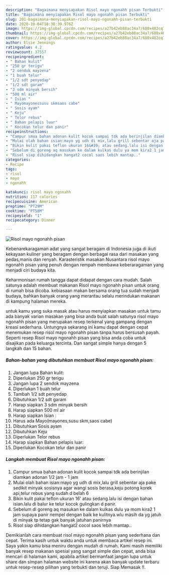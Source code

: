 ```yaml
---
description: "Bagaimana menyiapakan Risol mayo ngonahh pisan Terbukti"
title: "Bagaimana menyiapakan Risol mayo ngonahh pisan Terbukti"
slug: 201-bagaimana-menyiapakan-risol-mayo-ngonahh-pisan-terbukti
date: 2020-10-04T18:38:39.976Z
image: https://img-global.cpcdn.com/recipes/a27b42eb88ac34a7/680x482cq70/risol-mayo-ngonahh-pisan-foto-resep-utama.jpg
thumbnail: https://img-global.cpcdn.com/recipes/a27b42eb88ac34a7/680x482cq70/risol-mayo-ngonahh-pisan-foto-resep-utama.jpg
cover: https://img-global.cpcdn.com/recipes/a27b42eb88ac34a7/680x482cq70/risol-mayo-ngonahh-pisan-foto-resep-utama.jpg
author: Elsie Jennings
ratingvalue: 4.2
reviewcount: 37557
recipeingredient:
- " Bahan kulit"
- "250 gr terigu"
- "2 sendok mayzena"
- "1 buah telur"
- "1/2 sdt penyedap"
- "1/2 sdt garam"
- "3 sdm minyak bersih"
- "500 ml air"
- " Isian "
- " Mayomayonessusu skmsaos cabe"
- " Sosis ayam"
- " Keju"
- " Telor rebus"
- " Bahan pelapis luar"
- " Kocokan telur dan panir"
recipeinstructions:
- "Campur smua bahan adonan kulit kocok sampai tdk ada berinjilan diamkan adonan 1/2 jam - 1 jam"
- "Mulai olah bahan isian:mayo yg udh di mix,lalu grill sebentar aja pake sedikit minyak sosisnya agar wangi sosis berasa,keju potong korek api,telur rebus yang sudah d belah 6"
- "Bikin kulit pakai teflon ukuran 16&#39; atau sedang.lalu isi dengan bahan isian.lalu di balur ke telur kocok gulingkan d panir."
- "Sebelum di goreng aq masukan ke dalam kulkas dulu ya mom kira2 1 jam supaya panir nempel dengan baik ke kulitnya.wlu masih da yg jatuh di minyak tp tetap gak banyak jatuhan panirnya"
- "Risol siap dihidangkan hangat2 cocol saos lebih mantap.."
categories:
- Recipe
tags:
- risol
- mayo
- ngonahh

katakunci: risol mayo ngonahh 
nutrition: 117 calories
recipecuisine: American
preptime: "PT29M"
cooktime: "PT58M"
recipeyield: "1"
recipecategory: Dinner

---
```



![Risol mayo ngonahh pisan](https://img-global.cpcdn.com/recipes/a27b42eb88ac34a7/680x482cq70/risol-mayo-ngonahh-pisan-foto-resep-utama.jpg)

Kebenarekaragaman adat yang sangat beragam di Indonesia juga di ikuti kekayaan kuliner yang beragam dengan berbagai rasa dari masakan yang pedas,manis dan renyah. Karasteristik masakan Nusantara risol mayo ngonahh pisan yang penuh dengan rempah membawa keberaragaman yang menjadi ciri budaya kita.


Keharmonisan rumah tangga dapat didapat dengan cara mudah. Salah satunya adalah membuat makanan Risol mayo ngonahh pisan untuk orang di rumah bisa dicoba. kebiasaan makan bersama orang tua sudah menjadi budaya, bahkan banyak orang yang merantau selalu merindukan makanan di kampung halaman mereka.



untuk kamu yang suka masak atau harus menyiapkan masakan untuk tamu ada banyak varian masakan yang bisa anda buat salah satunya risol mayo ngonahh pisan yang merupakan resep terkenal yang gampang dengan kreasi sederhana. Untungnya sekarang ini kamu dapat dengan cepat menemukan resep risol mayo ngonahh pisan tanpa harus bersusah payah.
Seperti resep Risol mayo ngonahh pisan yang bisa anda coba untuk disajikan pada keluarga tercinta. Dan sangat simple hanya dengan 5 langkah dan 15 bahan.


<!--inarticleads1-->

##### Bahan-bahan yang dibutuhkan membuat Risol mayo ngonahh pisan:

1. Jangan lupa  Bahan kulit:
1. Diperlukan 250 gr terigu
1. Jangan lupa 2 sendok mayzena
1. Diperlukan 1 buah telur
1. Tambah 1/2 sdt penyedap
1. Dibutuhkan 1/2 sdt garam
1. Harap siapkan 3 sdm minyak bersih
1. Harap siapkan 500 ml air
1. Harap siapkan  Isian :
1. Harus ada  Mayo(mayones,susu skm,saos cabe)
1. Dibutuhkan  Sosis ayam
1. Dibutuhkan  Keju
1. Diperlukan  Telor rebus
1. Harap siapkan  Bahan pelapis luar:
1. Diperlukan  Kocokan telur dan panir




<!--inarticleads2-->

##### Langkah membuat  Risol mayo ngonahh pisan:

1. Campur smua bahan adonan kulit kocok sampai tdk ada berinjilan diamkan adonan 1/2 jam - 1 jam
1. Mulai olah bahan isian:mayo yg udh di mix,lalu grill sebentar aja pake sedikit minyak sosisnya agar wangi sosis berasa,keju potong korek api,telur rebus yang sudah d belah 6
1. Bikin kulit pakai teflon ukuran 16&#39; atau sedang.lalu isi dengan bahan isian.lalu di balur ke telur kocok gulingkan d panir.
1. Sebelum di goreng aq masukan ke dalam kulkas dulu ya mom kira2 1 jam supaya panir nempel dengan baik ke kulitnya.wlu masih da yg jatuh di minyak tp tetap gak banyak jatuhan panirnya
1. Risol siap dihidangkan hangat2 cocol saos lebih mantap..




Demikianlah cara membuat risol mayo ngonahh pisan yang sederhana dan cepat. Terima kasih untuk waktu anda untuk membaca artikel resep ini. Saya yakin kamu bisa meniru dengan mudah di rumah. Kami masih memiliki banyak resep makanan spesial yang sangat simple dan cepat, anda bisa mencari di halaman kami, apabila artikel bermanfaat jangan lupa untuk share dan simpan halaman website ini karena akan banyak update terbaru untuk resep-resep pilihan yang terbukti dan teruji. Siap Memasak !!. 
